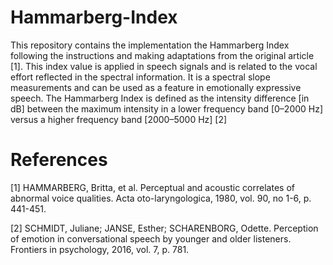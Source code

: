 # Hammarberg-Index

This repository contains the implementation the Hammarberg Index following the instructions and making adaptations from
the original article [1]. This index value is applied in speech signals and is related to the vocal effort reflected in the
spectral information. It is a spectral slope measurements and can be used as a feature in emotionally expressive speech.
The Hammarberg Index is defined as the intensity difference [in dB] between the maximum intensity in a
lower frequency band [0–2000 Hz] versus a higher frequency band [2000–5000 Hz] [2]

# References

[1] HAMMARBERG, Britta, et al. Perceptual and acoustic correlates of abnormal voice
    qualities. Acta oto-laryngologica, 1980, vol. 90, no 1-6, p. 441-451.
    
[2] SCHMIDT, Juliane; JANSE, Esther; SCHARENBORG, Odette. Perception of emotion in
    conversational speech by younger and older listeners. Frontiers in psychology, 2016, vol. 7,
    p. 781.
